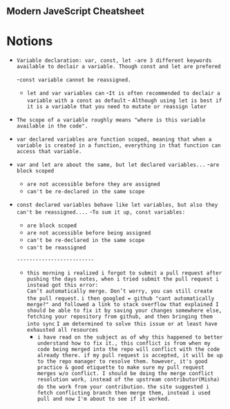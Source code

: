 ## Modern JaveScript Cheatsheet

# Notions

- `Variable declaration: var, const, let -are 3 different keywords available to declair a variable. Though const and let are prefered`

  -`const variable cannot be reassigned.`

  - `let and var variables can` -`It is often recommended to declair a variable with a const as default` - `Although using let is best if it is a variable that you need to mutate or reassign later`

- `The scope of a variable roughly means "where is this variable available in the code".`

- `var declared variables are function scoped, meaning that when a variable is created in a function, everything in that function can access that variable.`

- `var and let are about the same, but let declared variables...` -`are block scoped`

  - `are not accessible before they are assigned`
  - `can't be re-declared in the same scope`

- `const declared variables behave like let variables, but also they can't be reassigned....` -`To sum it up, const variables:`

  - `are block scoped`
  - `are not accessible before being assigned`
  - `can't be re-declared in the same scope`
  - `can't be reassigned`

  `-------------------------`

  - `this morning i realized i forgot to submit a pull request after pushing the days notes, when i tried submit the pull request i instead got this error:`  
    `Can’t automatically merge. Don’t worry, you can still create the pull request.`
    `i then googled = github "cant automatically merge?" and followed a link to stack overflow that explained I should be able to fix it by saving your changes somewhere else, fetching your repository from github, and then bringing them into sync`
    `I am determined to solve this issue or at least have exhausted all resources`
    - `i have read on the subject as of why this happened to better understand how to fix it., this conflict is from when my code being merged into the repo will conflict with the code already there. if my pull request is accepted, it will be up to the repo manager to resolve them. however, it's good practice & good etiquette to make sure my pull request merges w/o conflict. I should be doing the merge conflict resolution work, instead of the upstream contributor(Misha) do the work from your contribution.`
      `the site suggested i fetch conflicting branch then merge them, instead i used pull and now I'm about to see if it worked.`
